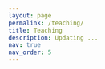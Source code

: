 ```yaml
---
layout: page
permalink: /teaching/
title: Teaching
description: Updating ...
nav: true
nav_order: 5
---
```

